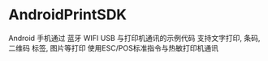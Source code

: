 # AndroidPrintSDK
Android 手机通过 蓝牙 WIFI USB 与打印机通讯的示例代码
支持文字打印, 条码, 二维码 标签, 图片等打印
使用ESC/POS标准指令与热敏打印机通讯
